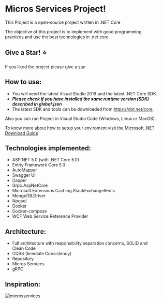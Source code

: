 Micros Services Project!
=====================
This Project is a open-source project written in .NET Core

The objective of this project is to implement with good programming practices and use the best technologies in .net core

## Give a Star! :star:
If you liked the project please give a star 

## How to use:
- You will need the latest Visual Studio 2019 and the latest .NET Core SDK.
- ***Please check if you have installed the same runtime version (SDK) described in global.json***
- The latest SDK and tools can be downloaded from https://dot.net/core.

Also you can run Project in Visual Studio Code (Windows, Linux or MacOS).

To know more about how to setup your enviroment visit the [Microsoft .NET Download Guide](https://www.microsoft.com/net/download)

## Technologies implemented:

- ASP.NET 5.0 (with .NET Core 5.0)
- Entity Framework Core 5.0
- AutoMapper
- Swagger UI 
- Dapper
- Grpc.AspNetCore
- Microsoft.Extensions.Caching.StackExchangeRedis
- MongoDB.Driver
- Npgsql
- Docker
- Docker-compose
- WCF Web Service Reference Provider

## Architecture:

- Full architecture with responsibility separation concerns, SOLID and Clean Code
- CQRS (Imediate Consistency)
- Repository
- Micros Services
- gRPC

## Inspiration:
![microsservices](https://user-images.githubusercontent.com/62112057/156000470-646d433a-2ed7-4b24-9ace-b2ff945427ab.png)

